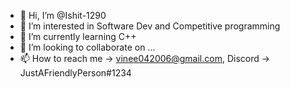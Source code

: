 - 👋 Hi, I’m @Ishit-1290
- 👀 I’m interested in Software Dev and Competitive programming
- 🌱 I’m currently learning C++
- 💞️ I’m looking to collaborate on ...
- 📫 How to reach me -> vinee042006@gmail.com, Discord -> JustAFriendlyPerson#1234

<!---
Ishit-1290/Ishit-1290 is a ✨ special ✨ repository because its `README.md` (this file) appears on your GitHub profile.
You can click the Preview link to take a look at your changes.
--->
